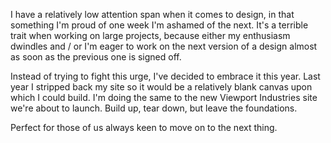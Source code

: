 

I have a relatively low attention span when it comes to design, in that something I'm proud of one week I'm
ashamed of the next. It's a terrible trait when working on large projects, because either my enthusiasm
dwindles and / or I'm eager to work on the next version of a design almost as soon as the previous one is
signed off.

Instead of trying to fight this urge, I've decided to embrace it this year. Last year I stripped back my site
so it would be a relatively blank canvas upon which I could build. I'm doing the same to the new Viewport
Industries site we're about to launch. Build up, tear down, but leave the foundations.

Perfect for those of us always keen to move on to the next thing.